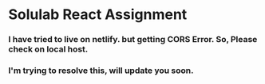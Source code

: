 # Solulab React Assignment
### I have tried to live on netlify. but getting CORS Error. So, Please check on local host. 
### I'm trying to resolve this, will update you soon. 

